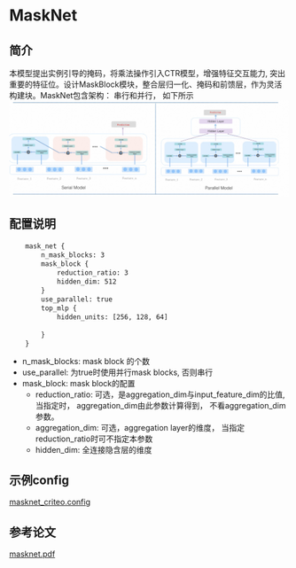 # MaskNet

## 简介

本模型提出实例引导的掩码，将乘法操作引入CTR模型，增强特征交互能力, 突出重要的特征位。设计MaskBlock模块，整合层归一化、掩码和前馈层，作为灵活构建块。MaskNet包含架构： 串行和并行， 如下所示
![masknet](../../images/models/masknet.jpg)

## 配置说明

```
    mask_net {
        n_mask_blocks: 3
        mask_block {
            reduction_ratio: 3
            hidden_dim: 512
        }
        use_parallel: true
        top_mlp {
            hidden_units: [256, 128, 64]

        }
    }
```

- n_mask_blocks: mask block 的个数
- use_parallel: 为true时使用并行mask blocks, 否则串行
- mask_block: mask block的配置
  - reduction_ratio: 可选，是aggregation_dim与input_feature_dim的比值, 当指定时， aggregation_dim由此参数计算得到， 不看aggregation_dim参数。
  - aggregation_dim: 可选，aggregation layer的维度， 当指定reduction_ratio时可不指定本参数
  - hidden_dim: 全连接隐含层的维度

## 示例config

[masknet_criteo.config](../../../examples/masknet_criteo.config)

## 参考论文

[masknet.pdf](https://arxiv.org/pdf/2102.07619)
